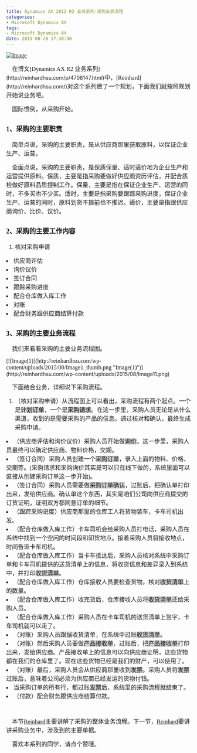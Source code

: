 ```yaml
---
title: Dynamics AX 2012 R2 业务系列-采购业务流程
categories:
- Microsoft Dynamics AX
tags:
- Microsoft Dynamics AX
date: 2015-08-28 17:38:50
---
```


[<font size="3" face="微软雅黑">![Image](http://reinhardhsu.com/wp-content/uploads/2015/08/Image_thumb1.png "Image")</font>](http://reinhardhsu.com/wp-content/uploads/2015/08/Image1.png)
<p><font size="3" face="微软雅黑">&nbsp;&nbsp;&nbsp; 在博文</font>[<font size="3" face="微软雅黑">Dynamics AX R2 业务系列</font>](http://reinhardhsu.com/p/4708147.html)<font size="3" face="微软雅黑">中，</font>[<font size="3" face="微软雅黑">Reinhard</font>](http://reinhardhsu.com/)<font size="3" face="微软雅黑">对这个系列做了一个规划，下面我们就按照规划开始说业务吧。</font>
<p><font size="3" face="微软雅黑">&nbsp;&nbsp;&nbsp; 国际惯例，从采购开始。</font>

## <font size="4" face="微软雅黑">1、采购的主要职责</font>

<p><font size="3" face="微软雅黑">&nbsp;&nbsp;&nbsp; 简单点说，采购的主要职责，是从供应商那里获取原料，以保证企业生产、运营。</font>
<p><font size="3" face="微软雅黑">&nbsp;&nbsp;&nbsp; 全面点说，采购的主要职责，是保质保量、适时适价地为企业生产和运营提供原料。保质，主要是指采购要做好供应商资历评估，并配合质检做好原料品质控制工作。保量，主要是指在保证企业生产、运营的同时，不多买也不少买。适时，主要是指采购要跟踪采购进度，保证企业生产、运营的同时，原料到货不提前也不推迟。适价，主要是指跟供应商询价、比价、议价。</font>

## <font size="4" face="微软雅黑">2、采购的主要工作内容</font>

1.  <font size="3" face="微软雅黑">核对采购申请 </font>
<li><font size="3" face="微软雅黑">供应商评估 </font>
<li><font size="3" face="微软雅黑">询价议价 </font>
<li><font size="3" face="微软雅黑">签订合同 </font>
<li><font size="3" face="微软雅黑">跟踪采购进度 </font>
<li><font size="3" face="微软雅黑">配合仓库做入库工作 </font>
<li><font size="3" face="微软雅黑">对账 </font>
<li><font size="3" face="微软雅黑">配合财务跟供应商结算付款</font>

## <font size="4" face="微软雅黑">3、采购的主要业务流程</font>

<p><font size="3" face="微软雅黑">&nbsp;&nbsp;&nbsp; 我们来看看采购的主要业务流程图。</font>
<p>[<font size="3" face="微软雅黑">![Image(1)](http://reinhardhsu.com/wp-content/uploads/2015/08/Image1_thumb.png "Image(1)")</font>](http://reinhardhsu.com/wp-content/uploads/2015/08/Image11.png)
<p><font size="3" face="微软雅黑">&nbsp;&nbsp;&nbsp; 下面结合业务，详细说下采购流程。</font>

1.  <font size="3" face="微软雅黑">（核对采购申请）从流程图上可以看出，采购流程有两个起点。一个是<font style="background-color: #cccccc" color="#000000">计划订单</font>，一个是<font style="background-color: #cccccc" color="#000000">采购请求</font>。在这一步里，采购人员无论是从什么渠道，收到的是需要采购的产品的信息。通过核对和确认，最终生成采购申请。 </font>
<li><font size="3" face="微软雅黑">（供应商评估和询价议价）采购人员开始做<font style="background-color: #cccccc">询价</font>。这一步里，采购人员最终可以确定供应商、物料价格，交期。 </font>
<li><font size="3" face="微软雅黑">（签订合同）采购人员创建一个<font style="background-color: #cccccc">采购订单</font>，录入上面的物料、价格、交期等。(采购请求和采购询价其实是可以只在线下做的，系统里面可以直接从创建采购订单这一步开始)。 </font>
<li><font size="3" face="微软雅黑">（签订合同）采购人员需要做<font style="background-color: #cccccc">采购订单确认</font>，过账后，把确认单打印出来，发给供应商。确认单这个东西，其实是咱们公司向供应商提交的订货证明，证明双方都同意订单的细节。 </font>
<li><font size="3" face="微软雅黑">（跟踪采购进度）供应商那里的仓库工人将货物装车，卡车司机出发。 </font>
<li><font size="3" face="微软雅黑">（配合仓库做入库工作）卡车司机会给采购人员打电话，采购人员在系统中找到一个空闲的时间段和卸货地点。接着采购人员将接收地点，时间告诉卡车司机。 </font>
<li><font size="3" face="微软雅黑">（配合仓库做入库工作）当卡车抵达后，采购人员核对系统中采购订单和卡车司机提供的送货清单上的信息，将收货信息和差异录入到系统中，并打印<font style="background-color: #cccccc">收货清单</font>。 </font>
<li><font size="3" face="微软雅黑">（配合仓库做入库工作）仓库接收人员要检查货物，核对<font style="background-color: #cccccc">收货清单</font>上的数量。 </font>
<li><font size="3" face="微软雅黑">（配合仓库做入库工作）收完货后，仓库接收人员将<font style="background-color: #cccccc">收货清单</font>还给采购人员。 </font>
<li><font size="3" face="微软雅黑">（配合仓库做入库工作）采购人员在卡车司机的送货清单上签字，卡车司机就可以走了。 </font>
<li><font size="3" face="微软雅黑">（对账）采购人员跟据收货清单，在系统中过账<font style="background-color: #cccccc">收货清单</font>。 </font>
<li><font size="3" face="微软雅黑">（对账）然后采购人员要做<font style="background-color: #cccccc">产品接收单</font>，过账后，把<font style="background-color: #cccccc">产品接收单</font>打印出来，发给供应商。产品接收单上的信息可以向供应商证明，这些货物都在我们的仓库里了。现在这些货物已经是我们的财产，可以使用了。 </font>
<li><font size="3" face="微软雅黑">（对账）最后，采购人员会从供应商那里收到<font style="background-color: #cccccc">发票</font>。采购人员将<font style="background-color: #cccccc">发票</font>过账后，意味着公司必须为供应商已经发运的货物付钱。 </font>
<li><font size="3" face="微软雅黑">当采购订单的所有行，都过账<font style="background-color: #cccccc">发票</font>后，系统里的采购流程就结束了。 </font>
<li><font size="3" face="微软雅黑">（付款）配合财务跟供应商结算付款。</font>
<p><font size="3" face="微软雅黑"></font>&nbsp;

<font size="3" face="微软雅黑">&nbsp;&nbsp;&nbsp; 本节[<font size="3" face="微软雅黑">Reinhard</font>](http://reinhardhsu.com/)主要讲解了采购的整体业务流程。下一节，[<font size="3" face="微软雅黑">Reinhard</font>](http://reinhardhsu.com/)要讲讲采购业务中，涉及到的主要单据。</font>

<font size="3" face="微软雅黑">&nbsp;&nbsp;&nbsp; 喜欢本系列的同学，请点个赞哦。</font>
